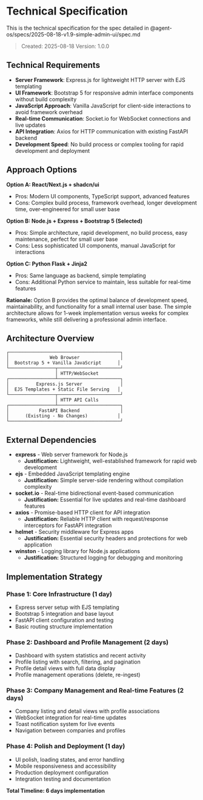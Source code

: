 # Technical Specification

This is the technical specification for the spec detailed in @agent-os/specs/2025-08-18-v1.9-simple-admin-ui/spec.md

> Created: 2025-08-18
> Version: 1.0.0

## Technical Requirements

- **Server Framework**: Express.js for lightweight HTTP server with EJS templating
- **UI Framework**: Bootstrap 5 for responsive admin interface components without build complexity
- **JavaScript Approach**: Vanilla JavaScript for client-side interactions to avoid framework overhead
- **Real-time Communication**: Socket.io for WebSocket connections and live updates
- **API Integration**: Axios for HTTP communication with existing FastAPI backend
- **Development Speed**: No build process or complex tooling for rapid development and deployment

## Approach Options

**Option A: React/Next.js + shadcn/ui**
- Pros: Modern UI components, TypeScript support, advanced features
- Cons: Complex build process, framework overhead, longer development time, over-engineered for small user base

**Option B: Node.js + Express + Bootstrap 5 (Selected)**
- Pros: Simple architecture, rapid development, no build process, easy maintenance, perfect for small user base
- Cons: Less sophisticated UI components, manual JavaScript for interactions

**Option C: Python Flask + Jinja2**
- Pros: Same language as backend, simple templating
- Cons: Additional Python service to maintain, less suitable for real-time features

**Rationale:** Option B provides the optimal balance of development speed, maintainability, and functionality for a small internal user base. The simple architecture allows for 1-week implementation versus weeks for complex frameworks, while still delivering a professional admin interface.

## Architecture Overview

```
┌─────────────────────────────────────────┐
│               Web Browser               │
│  Bootstrap 5 + Vanilla JavaScript      │
└─────────────────┬───────────────────────┘
                  │ HTTP/WebSocket
┌─────────────────┴───────────────────────┐
│          Express.js Server              │
│  EJS Templates + Static File Serving   │
└─────────────────┬───────────────────────┘
                  │ HTTP API Calls
┌─────────────────┴───────────────────────┐
│           FastAPI Backend               │
│      (Existing - No Changes)           │
└─────────────────────────────────────────┘
```

## External Dependencies

- **express** - Web server framework for Node.js
  - **Justification:** Lightweight, well-established framework for rapid web development
- **ejs** - Embedded JavaScript templating engine  
  - **Justification:** Simple server-side rendering without compilation complexity
- **socket.io** - Real-time bidirectional event-based communication
  - **Justification:** Essential for live updates and real-time dashboard features
- **axios** - Promise-based HTTP client for API integration
  - **Justification:** Reliable HTTP client with request/response interceptors for FastAPI integration
- **helmet** - Security middleware for Express apps
  - **Justification:** Essential security headers and protections for web application
- **winston** - Logging library for Node.js applications
  - **Justification:** Structured logging for debugging and monitoring

## Implementation Strategy

### Phase 1: Core Infrastructure (1 day)
- Express server setup with EJS templating
- Bootstrap 5 integration and base layout
- FastAPI client configuration and testing
- Basic routing structure implementation

### Phase 2: Dashboard and Profile Management (2 days)  
- Dashboard with system statistics and recent activity
- Profile listing with search, filtering, and pagination
- Profile detail views with full data display
- Profile management operations (delete, re-ingest)

### Phase 3: Company Management and Real-time Features (2 days)
- Company listing and detail views with profile associations
- WebSocket integration for real-time updates
- Toast notification system for live events
- Navigation between companies and profiles

### Phase 4: Polish and Deployment (1 day)
- UI polish, loading states, and error handling
- Mobile responsiveness and accessibility
- Production deployment configuration
- Integration testing and documentation

**Total Timeline: 6 days implementation**
